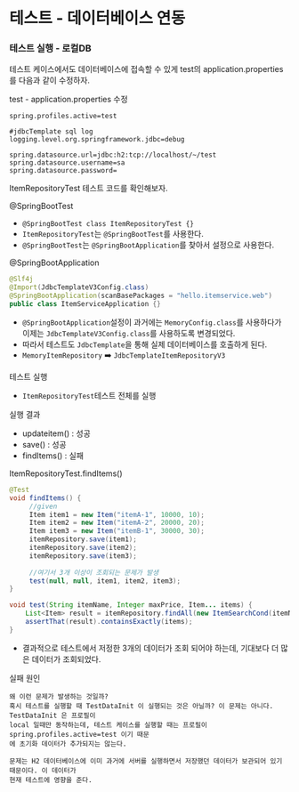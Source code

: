 # 테스트 - 데이터베이스 연동

### 테스트 실행 - 로컬DB

테스트 케이스에서도 데이터베이스에 접속할 수 있게 test의 application.properties 를 다음과 같이 수정하자.

test - application.properties 수정
```text
spring.profiles.active=test

#jdbcTemplate sql log
logging.level.org.springframework.jdbc=debug

spring.datasource.url=jdbc:h2:tcp://localhost/~/test
spring.datasource.username=sa
spring.datasource.password=
```

ItemRepositoryTest 테스트 코드를 확인해보자.

@SpringBootTest
- ``@SpringBootTest class ItemRepositoryTest {}``
- ``ItemRepositoryTest``는 ``@SpringBootTest``를 사용한다.
- ``@SpringBootTest``는 ``@SpringBootApplication``를 찾아서 설정으로 사용한다.

@SpringBootApplication
```java
@Slf4j
@Import(JdbcTemplateV3Config.class)
@SpringBootApplication(scanBasePackages = "hello.itemservice.web")
public class ItemServiceApplication {}
```
- ``@SpringBootApplication``설정이 과거에는 ``MemoryConfig.class``를 사용하다가 이제는
  ``JdbcTemplateV3Config.class``를 사용하도록 변경되었다. 
- 따라서 테스트도 ``JdbcTemplate``을 통해 실제 데이터베이스를 호출하게 된다.
- ``MemoryItemRepository`` ➡️ ``JdbcTemplateItemRepositoryV3``

테스트 실행
- ``ItemRepositoryTest``테스트 전체를 실행

실행 결과 
- updateitem() : 성공
- save() : 성공
- findItems() : 실패

ItemRepositoryTest.findItems()
```java
@Test
void findItems() {
     //given
     Item item1 = new Item("itemA-1", 10000, 10);
     Item item2 = new Item("itemA-2", 20000, 20);
     Item item3 = new Item("itemB-1", 30000, 30);
     itemRepository.save(item1);
     itemRepository.save(item2);
     itemRepository.save(item3);
     
     //여기서 3개 이상이 조회되는 문제가 발생
     test(null, null, item1, item2, item3);
}

void test(String itemName, Integer maxPrice, Item... items) {
    List<Item> result = itemRepository.findAll(new ItemSearchCond(itemName, maxPrice));
    assertThat(result).containsExactly(items);
}
```
- 결과적으로 테스트에서 저정한 3개의 데이터가 조회 되어야 하는데, 기대보다 더 많은 데이터가 조회되었다.

실패 원인
```text
왜 이런 문제가 발생하는 것일까?
혹시 테스트를 실행할 때 TestDataInit 이 실행되는 것은 아닐까? 이 문제는 아니다. TestDataInit 은 프로필이
local 일때만 동작하는데, 테스트 케이스를 실행할 때는 프로필이 spring.profiles.active=test 이기 때문
에 초기화 데이터가 추가되지는 않는다.

문제는 H2 데이터베이스에 이미 과거에 서버를 실행하면서 저장했던 데이터가 보관되어 있기 때문이다. 이 데이터가
현재 테스트에 영향을 준다.
```
